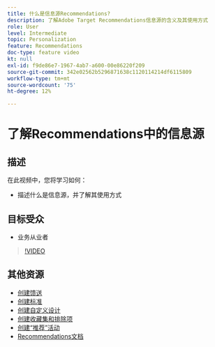 ```yaml
---
title: 什么是信息源Recommendations?
description: 了解Adobe Target Recommendations信息源的含义及其使用方式
role: User
level: Intermediate
topic: Personalization
feature: Recommendations
doc-type: feature video
kt: null
exl-id: f9de86e7-1967-4ab7-a600-00e86220f209
source-git-commit: 342e02562b5296871638c1120114214df6115809
workflow-type: tm+mt
source-wordcount: '75'
ht-degree: 12%

---
```


# 了解Recommendations中的信息源

## 描述

在此视频中，您将学习如何：

* 描述什么是信息源，并了解其使用方式

## 目标受众

* 业务从业者

>[!VIDEO](https://video.tv.adobe.com/v/27695?quality=12)

## 其他资源

* [创建馈送](create-a-feed.md)
* [创建标准](create-criteria.md)
* [创建自定义设计](create-custom-designs.md)
* [创建收藏集和排除项](create-collections-and-exclusions.md)
* [创建“推荐”活动](create-a-recommendations-activity.md)
* [Recommendations文档](https://experienceleague.adobe.com/docs/target/using/recommendations/recommendations.html?lang=en)
